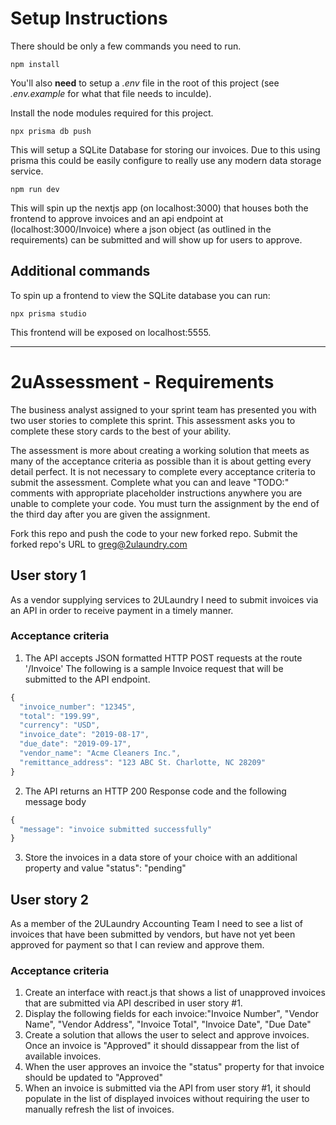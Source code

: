 # Setup Instructions

There should be only a few commands you need to run.

```shell
npm install
```

You'll also __need__ to setup a _.env_ file in the root of this project (see
_.env.example_ for what that file needs to inculde).

Install the node modules required for this project.

```shell
npx prisma db push
```

This will setup a SQLite Database for storing our invoices. Due to this using
prisma this could be easily configure to really use any modern data storage
service.

```shell
npm run dev
```

This will spin up the nextjs app (on localhost:3000) that houses both the
frontend to approve invoices and an api endpoint at (localhost:3000/Invoice)
where a json object (as outlined in the requirements) can be submitted and will
show up for users to approve.

## Additional commands
To spin up a frontend to view the SQLite database you can run:

```shell
npx prisma studio
```

This frontend will be exposed on localhost:5555.

---

# 2uAssessment - Requirements
The business analyst assigned to your sprint team has presented you with two
user stories to complete this sprint. This assessment asks you to complete these
story cards to the best of your ability. 

The assessment is more about creating a working solution that meets as many of
the acceptance criteria as possible than it is about getting every detail
perfect. It is not necessary to complete every acceptance criteria to submit the
assessment. Complete what you can and leave "TODO:" comments with appropriate
placeholder instructions anywhere you are unable to complete your code. You must
turn the assignment by the end of the third day after you are given the
assignment.

Fork this repo and push the code to your new forked repo. Submit the forked
repo's URL to greg@2ulaundry.com

## User story 1
As a vendor supplying services to 2ULaundry I need to submit invoices via an API
in order to receive payment in a timely manner.

### Acceptance criteria
1. The API accepts JSON formatted HTTP POST requests at the route '/Invoice' The
   following is a sample Invoice request that will be submitted to the API
   endpoint.

```javascript
{
  "invoice_number": "12345",
  "total": "199.99",
  "currency": "USD",
  "invoice_date": "2019-08-17",
  "due_date": "2019-09-17",
  "vendor_name": "Acme Cleaners Inc.",
  "remittance_address": "123 ABC St. Charlotte, NC 28209"
}
```

2. The API returns an HTTP 200 Response code and the following message body

```javascript
{
  "message": "invoice submitted successfully"
}
```

3. Store the invoices in a data store of your choice with an additional property
   and value "status": "pending" 

## User story 2
As a member of the 2ULaundry Accounting Team I need to see a list of invoices
that have been submitted by vendors, but have not yet been approved for payment
so that I can review and approve them.


### Acceptance criteria
1. Create an interface with react.js that shows a list of unapproved invoices
   that are submitted via API described in user story #1.
2. Display the following fields for each invoice:"Invoice Number", "Vendor
   Name", "Vendor Address", "Invoice Total", "Invoice Date", "Due Date"
3. Create a solution that allows the user to select and approve invoices. Once
   an invoice is "Approved" it should dissappear from the list of available
   invoices.
4. When the user approves an invoice the "status" property for that invoice
   should be updated to "Approved"
5. When an invoice is submitted via the API from user story #1, it should
   populate in the list of displayed invoices without requiring the user to
   manually refresh the list of invoices.
